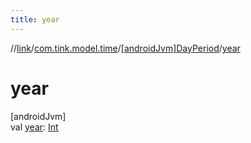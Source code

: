 ```yaml
---
title: year
---
```

//[link](../../../index.html)/[com.tink.model.time](../index.html)/[[androidJvm]DayPeriod](index.html)/[year](year.html)



# year



[androidJvm]\
val [year](year.html): [Int](https://kotlinlang.org/api/latest/jvm/stdlib/kotlin/-int/index.html)




